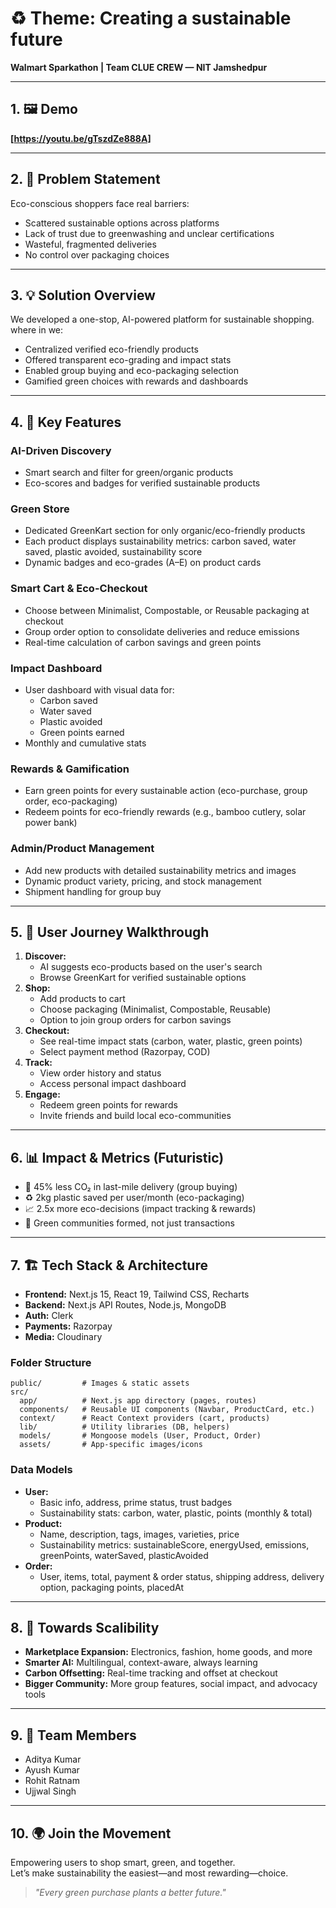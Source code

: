 # ♻️ Theme: Creating a sustainable future

**Walmart Sparkathon | Team CLUE CREW — NIT Jamshedpur**

---

## 1. 🖼️ Demo

**[https://youtu.be/gTszdZe888A]**

---

## 2. 🚩 Problem Statement
Eco-conscious shoppers face real barriers:
- Scattered sustainable options across platforms
- Lack of trust due to greenwashing and unclear certifications
- Wasteful, fragmented deliveries
- No control over packaging choices

---

## 3. 💡 Solution Overview
We developed a one-stop, AI-powered platform for sustainable shopping. where in we:
- Centralized verified eco-friendly products
- Offered transparent eco-grading and impact stats
- Enabled group buying and eco-packaging selection
- Gamified green choices with rewards and dashboards

---

## 4. 🌟 Key Features
### AI-Driven Discovery
- Smart search and filter for green/organic products
- Eco-scores and badges for verified sustainable products

### Green Store
- Dedicated GreenKart section for only organic/eco-friendly products
- Each product displays sustainability metrics: carbon saved, water saved, plastic avoided, sustainability score
- Dynamic badges and eco-grades (A–E) on product cards

### Smart Cart & Eco-Checkout
- Choose between Minimalist, Compostable, or Reusable packaging at checkout
- Group order option to consolidate deliveries and reduce emissions
- Real-time calculation of carbon savings and green points

### Impact Dashboard
- User dashboard with visual data for:
  - Carbon saved
  - Water saved
  - Plastic avoided
  - Green points earned
- Monthly and cumulative stats

### Rewards & Gamification
- Earn green points for every sustainable action (eco-purchase, group order, eco-packaging)
- Redeem points for eco-friendly rewards (e.g., bamboo cutlery, solar power bank)

### Admin/Product Management
- Add new products with detailed sustainability metrics and images
- Dynamic product variety, pricing, and stock management
- Shipment handling for group buy

---

## 5. 🛒 User Journey Walkthrough
1. **Discover:**
   - AI suggests eco-products based on the user's search
   - Browse GreenKart for verified sustainable options
2. **Shop:**
   - Add products to cart
   - Choose packaging (Minimalist, Compostable, Reusable)
   - Option to join group orders for carbon savings
3. **Checkout:**
   - See real-time impact stats (carbon, water, plastic, green points)
   - Select payment method (Razorpay, COD)
4. **Track:**
   - View order history and status
   - Access personal impact dashboard
5. **Engage:**
   - Redeem green points for rewards
   - Invite friends and build local eco-communities

---

## 6. 📊 Impact & Metrics (Futuristic)
- 🚚 45% less CO₂ in last-mile delivery (group buying)
- ♻ 2kg plastic saved per user/month (eco-packaging)
- 📈 2.5x more eco-decisions (impact tracking & rewards)
- 🤝 Green communities formed, not just transactions

---

## 7. 🏗️ Tech Stack & Architecture
- **Frontend:** Next.js 15, React 19, Tailwind CSS, Recharts
- **Backend:** Next.js API Routes, Node.js, MongoDB
- **Auth:** Clerk
- **Payments:** Razorpay
- **Media:** Cloudinary

### Folder Structure
```
public/         # Images & static assets
src/
  app/          # Next.js app directory (pages, routes)
  components/   # Reusable UI components (Navbar, ProductCard, etc.)
  context/      # React Context providers (cart, products)
  lib/          # Utility libraries (DB, helpers)
  models/       # Mongoose models (User, Product, Order)
  assets/       # App-specific images/icons
```

### Data Models
- **User:**
  - Basic info, address, prime status, trust badges
  - Sustainability stats: carbon, water, plastic, points (monthly & total)
- **Product:**
  - Name, description, tags, images, varieties, price
  - Sustainability metrics: sustainableScore, energyUsed, emissions, greenPoints, waterSaved, plasticAvoided
- **Order:**
  - User, items, total, payment & order status, shipping address, delivery option, packaging points, placedAt

---

## 8. 🚀 Towards Scalibility
- **Marketplace Expansion:** Electronics, fashion, home goods, and more
- **Smarter AI:** Multilingual, context-aware, always learning
- **Carbon Offsetting:** Real-time tracking and offset at checkout
- **Bigger Community:** More group features, social impact, and advocacy tools

---

## 9. 👥 Team Members
- Aditya Kumar
- Ayush Kumar
- Rohit Ratnam
- Ujjwal Singh

---

## 10. 🌍 Join the Movement
Empowering users to shop smart, green, and together.  
Let’s make sustainability the easiest—and most rewarding—choice.

> _"Every green purchase plants a better future."_
